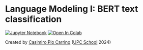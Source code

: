 # Language Modeling I: BERT text classification

[![Jupyter Notebook](https://img.shields.io/badge/Jupyter-Notebook-green.svg)](./lab_embeddings_todo.ipynb) [![Open In Colab](https://colab.research.google.com/assets/colab-badge.svg)](https://colab.research.google.com/github/telecombcn-dl/labs-all/blob/main/labs/lm_bert_text_classification/lab_lm_bert_text_classification_todo.ipynb)

Created by [Casimiro Pio Carrino](https://www.linkedin.com/in/casimiro-pio-carrino/) ([UPC School](https://www.talent.upc.edu/ing/estudis/formacio/curs/310400/postgrau-artificial-intelligence-deep-learning/) 2024)
